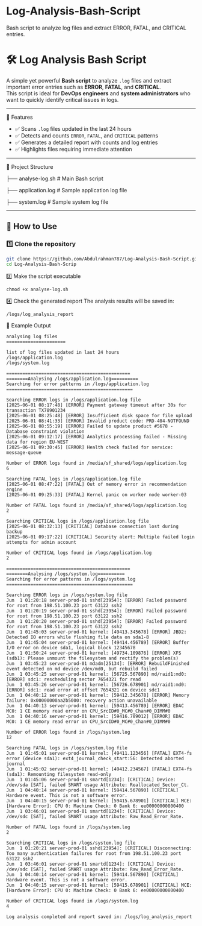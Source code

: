 # Log-Analysis-Bash-Script
Bash script to analyze log files and extract ERROR, FATAL, and CRITICAL entries.

# 🛠️ Log Analysis Bash Script  
A simple yet powerful **Bash script** to analyze `.log` files and extract important error entries such as **ERROR**, **FATAL**, and **CRITICAL**.  
This script is ideal for **DevOps engineers** and **system administrators** who want to quickly identify critical issues in logs.

---

📌 Features
- ✅ Scans `.log` files updated in the last 24 hours  
- ✅ Detects and counts `ERROR`, `FATAL`, and `CRITICAL` patterns  
- ✅ Generates a detailed report with counts and log entries  
- ✅ Highlights files requiring immediate attention  

---

📂 Project Structure

├── analyse-log.sh # Main Bash script

├── application.log # Sample application log file

├── system.log # Sample system log file

---

## 🚀 How to Use

### 1️⃣ Clone the repository
```bash
git clone https://github.com/Abdulrahman787/Log-Analysis-Bash-Script.git
cd Log-Analysis-Bash-Scrip
```
2️⃣ Make the script executable
```
chmod +x analyse-log.sh
```
4️⃣ Check the generated report
The analysis results will be saved in:
```
/logs/log_analysis_report
```
🧪 Example Output
```
analysing log files
======================

list of log files updated in last 24 hours
/logs/application.log
/logs/system.log

==============================================
========Analysing /logs/application.log==========
Searching for error patterns in /logs/application.log
===============================================

Searching ERROR logs in /logs/application.log file
[2025-06-01 08:17:48] [ERROR] Payment gateway timeout after 30s for transaction TX78901234
[2025-06-01 08:25:48] [ERROR] Insufficient disk space for file upload
[2025-06-01 08:41:33] [ERROR] Invalid product code: PRD-404-NOTFOUND
[2025-06-01 08:55:19] [ERROR] Failed to update product #5678 - Database constraint violation
[2025-06-01 09:12:17] [ERROR] Analytics processing failed - Missing data for region EU-WEST
[2025-06-01 09:30:45] [ERROR] Health check failed for service: message-queue

Number of ERROR logs found in /media/sf_shared/logs/application.log
6

Searching FATAL logs in /logs/application.log file
[2025-06-01 08:47:22] [FATAL] Out of memory error in recommendation engine
[2025-06-01 09:25:33] [FATAL] Kernel panic on worker node worker-03

Number of FATAL logs found in /media/sf_shared/logs/application.log
2

Searching CRITICAL logs in /logs/application.log file
[2025-06-01 08:32:13] [CRITICAL] Database connection lost during backup
[2025-06-01 09:17:22] [CRITICAL] Security alert: Multiple failed login attempts for admin account

Number of CRITICAL logs found in /logs/application.log
2

==============================================
========Analysing /logs/system.log==========
Searching for error patterns in /logs/system.log
===============================================

Searching ERROR logs in /logs/system.log file
Jun  1 01:20:18 server-prod-01 sshd[23954]: [ERROR] Failed password for root from 198.51.100.23 port 63122 ssh2
Jun  1 01:20:19 server-prod-01 sshd[23954]: [ERROR] Failed password for root from 198.51.100.23 port 63122 ssh2
Jun  1 01:20:20 server-prod-01 sshd[23954]: [ERROR] Failed password for root from 198.51.100.23 port 63122 ssh2
Jun  1 01:45:03 server-prod-01 kernel: [49413.345678] [ERROR] JBD2: Detected IO errors while flushing file data on sda1-8
Jun  1 01:45:04 server-prod-01 kernel: [49414.456789] [ERROR] Buffer I/O error on device sda1, logical block 12345678
Jun  1 01:50:24 server-prod-01 kernel: [49734.109876] [ERROR] XFS (sdb1): Please unmount the filesystem and rectify the problem(s)
Jun  1 03:45:23 server-prod-01 mdadm[25134]: [ERROR] RebuildFinished event detected on md device /dev/md0, but rebuild failed
Jun  1 03:45:25 server-prod-01 kernel: [56725.567890] md/raid1:md0: [ERROR] sdc1: rescheduling sector 7654321 for read
Jun  1 03:45:26 server-prod-01 kernel: [56726.678901] md/raid1:md0: [ERROR] sdc1: read error at offset 7654321 on device sdc1
Jun  1 04:40:12 server-prod-01 kernel: [59412.345678] [ERROR] Memory failure: 0x00000000aa2b5000: recovery action unavailable
Jun  1 04:40:13 server-prod-01 kernel: [59413.456789] [ERROR] EDAC MC0: 1 CE memory read error on CPU_SrcID#0_MC#0_Chan#0_DIMM#0
Jun  1 04:40:16 server-prod-01 kernel: [59416.789012] [ERROR] EDAC MC0: 1 CE memory read error on CPU_SrcID#0_MC#0_Chan#0_DIMM#0

Number of ERROR logs found in /logs/system.log
12

Searching FATAL logs in /logs/system.log file
Jun  1 01:45:01 server-prod-01 kernel: [49411.123456] [FATAL] EXT4-fs error (device sda1): ext4_journal_check_start:56: Detected aborted journal
Jun  1 01:45:02 server-prod-01 kernel: [49412.234567] [FATAL] EXT4-fs (sda1): Remounting filesystem read-only
Jun  1 01:45:06 server-prod-01 smartd[1234]: [CRITICAL] Device: /dev/sda [SAT], failed SMART usage Attribute: Reallocated_Sector_Ct.
Jun  1 04:40:14 server-prod-01 kernel: [59414.567890] [CRITICAL] Hardware event. This is not a software error.
Jun  1 04:40:15 server-prod-01 kernel: [59415.678901] [CRITICAL] MCE: [Hardware Error]: CPU 0: Machine Check: 0 Bank 6: ee00000000800400
Jun  1 03:46:01 server-prod-01 smartd[1234]: [CRITICAL] Device: /dev/sdc [SAT], failed SMART usage Attribute: Raw_Read_Error_Rate.

Number of FATAL logs found in /logs/system.log
2

Searching CRITICAL logs in /logs/system.log file
Jun  1 01:20:21 server-prod-01 sshd[23954]: [CRITICAL] Disconnecting: Too many authentication failures for root from 198.51.100.23 port 63122 ssh2
Jun  1 03:46:01 server-prod-01 smartd[1234]: [CRITICAL] Device: /dev/sdc [SAT], failed SMART usage Attribute: Raw_Read_Error_Rate.
Jun  1 04:40:14 server-prod-01 kernel: [59414.567890] [CRITICAL] Hardware event. This is not a software error.
Jun  1 04:40:15 server-prod-01 kernel: [59415.678901] [CRITICAL] MCE: [Hardware Error]: CPU 0: Machine Check: 0 Bank 6: ee00000000800400

Number of CRITICAL logs found in /logs/system.log
4

Log analysis completed and report saved in: /logs/log_analysis_report

```

